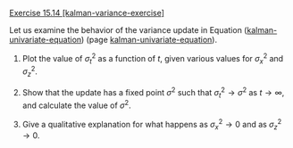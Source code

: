 [Exercise 15.14 \[kalman-variance-exercise\]](15-14/)

Let us examine the behavior of the variance
update in Equation ([kalman-univariate-equation](#/))
(page [kalman-univariate-equation](#/)).

1.  Plot the value of $\sigma_t^2$ as a function of $t$, given various
    values for $\sigma_x^2$ and $\sigma_z^2$.

2.  Show that the update has a fixed point $\sigma^2$ such that
    $\sigma_t^2 \rightarrow \sigma^2$ as $t \rightarrow \infty$, and
    calculate the value of $\sigma^2$.

3.  Give a qualitative explanation for what happens as
    $\sigma_x^2\rightarrow 0$ and as $\sigma_z^2\rightarrow 0$.
